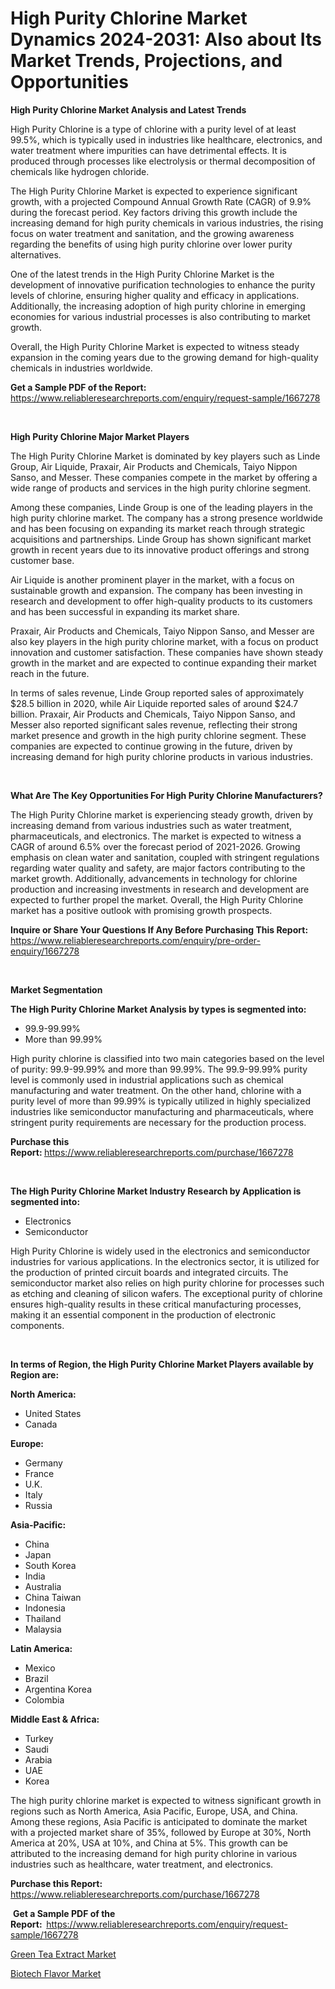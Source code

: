<p><h1>High Purity Chlorine Market Dynamics 2024-2031: Also about Its Market Trends, Projections, and Opportunities</h1></p><p><strong>High Purity Chlorine Market Analysis and Latest Trends</strong></p>
<p><p>High Purity Chlorine is a type of chlorine with a purity level of at least 99.5%, which is typically used in industries like healthcare, electronics, and water treatment where impurities can have detrimental effects. It is produced through processes like electrolysis or thermal decomposition of chemicals like hydrogen chloride.</p><p>The High Purity Chlorine Market is expected to experience significant growth, with a projected Compound Annual Growth Rate (CAGR) of 9.9% during the forecast period. Key factors driving this growth include the increasing demand for high purity chemicals in various industries, the rising focus on water treatment and sanitation, and the growing awareness regarding the benefits of using high purity chlorine over lower purity alternatives.</p><p>One of the latest trends in the High Purity Chlorine Market is the development of innovative purification technologies to enhance the purity levels of chlorine, ensuring higher quality and efficacy in applications. Additionally, the increasing adoption of high purity chlorine in emerging economies for various industrial processes is also contributing to market growth.</p><p>Overall, the High Purity Chlorine Market is expected to witness steady expansion in the coming years due to the growing demand for high-quality chemicals in industries worldwide.</p></p>
<p><strong>Get a Sample PDF of the Report:&nbsp;</strong> <a href="https://www.reliableresearchreports.com/enquiry/request-sample/1667278">https://www.reliableresearchreports.com/enquiry/request-sample/1667278</a></p>
<p>&nbsp;</p>
<p><strong>High Purity Chlorine Major Market Players</strong></p>
<p><p>The High Purity Chlorine Market is dominated by key players such as Linde Group, Air Liquide, Praxair, Air Products and Chemicals, Taiyo Nippon Sanso, and Messer. These companies compete in the market by offering a wide range of products and services in the high purity chlorine segment.</p><p>Among these companies, Linde Group is one of the leading players in the high purity chlorine market. The company has a strong presence worldwide and has been focusing on expanding its market reach through strategic acquisitions and partnerships. Linde Group has shown significant market growth in recent years due to its innovative product offerings and strong customer base.</p><p>Air Liquide is another prominent player in the market, with a focus on sustainable growth and expansion. The company has been investing in research and development to offer high-quality products to its customers and has been successful in expanding its market share.</p><p>Praxair, Air Products and Chemicals, Taiyo Nippon Sanso, and Messer are also key players in the high purity chlorine market, with a focus on product innovation and customer satisfaction. These companies have shown steady growth in the market and are expected to continue expanding their market reach in the future.</p><p>In terms of sales revenue, Linde Group reported sales of approximately $28.5 billion in 2020, while Air Liquide reported sales of around $24.7 billion. Praxair, Air Products and Chemicals, Taiyo Nippon Sanso, and Messer also reported significant sales revenue, reflecting their strong market presence and growth in the high purity chlorine segment. These companies are expected to continue growing in the future, driven by increasing demand for high purity chlorine products in various industries.</p></p>
<p>&nbsp;</p>
<p><strong>What Are The Key Opportunities For High Purity Chlorine Manufacturers?</strong></p>
<p><p>The High Purity Chlorine market is experiencing steady growth, driven by increasing demand from various industries such as water treatment, pharmaceuticals, and electronics. The market is expected to witness a CAGR of around 6.5% over the forecast period of 2021-2026. Growing emphasis on clean water and sanitation, coupled with stringent regulations regarding water quality and safety, are major factors contributing to the market growth. Additionally, advancements in technology for chlorine production and increasing investments in research and development are expected to further propel the market. Overall, the High Purity Chlorine market has a positive outlook with promising growth prospects.</p></p>
<p><strong>Inquire or Share Your Questions If Any Before Purchasing This Report:</strong> <a href="https://www.reliableresearchreports.com/enquiry/pre-order-enquiry/1667278">https://www.reliableresearchreports.com/enquiry/pre-order-enquiry/1667278</a></p>
<p>&nbsp;</p>
<p><strong>Market Segmentation</strong></p>
<p><strong>The High Purity Chlorine Market Analysis by types is segmented into:</strong></p>
<p><ul><li>99.9-99.99%</li><li>More than 99.99%</li></ul></p>
<p><p>High purity chlorine is classified into two main categories based on the level of purity: 99.9-99.99% and more than 99.99%. The 99.9-99.99% purity level is commonly used in industrial applications such as chemical manufacturing and water treatment. On the other hand, chlorine with a purity level of more than 99.99% is typically utilized in highly specialized industries like semiconductor manufacturing and pharmaceuticals, where stringent purity requirements are necessary for the production process.</p></p>
<p><strong>Purchase this Report:&nbsp;</strong><a href="https://www.reliableresearchreports.com/purchase/1667278">https://www.reliableresearchreports.com/purchase/1667278</a></p>
<p>&nbsp;</p>
<p><strong>The High Purity Chlorine Market Industry Research by Application is segmented into:</strong></p>
<p><ul><li>Electronics</li><li>Semiconductor</li></ul></p>
<p><p>High Purity Chlorine is widely used in the electronics and semiconductor industries for various applications. In the electronics sector, it is utilized for the production of printed circuit boards and integrated circuits. The semiconductor market also relies on high purity chlorine for processes such as etching and cleaning of silicon wafers. The exceptional purity of chlorine ensures high-quality results in these critical manufacturing processes, making it an essential component in the production of electronic components.</p></p>
<p>&nbsp;</p>
<p><strong>In terms of Region, the High Purity Chlorine Market Players available by Region are:</strong></p>
<p>
    <p> <strong> North America: </strong>
        <ul>
            <li>United States</li>
            <li>Canada</li>
        </ul>
        </p> 
    <p> <strong> Europe: </strong>
        <ul>
            <li>Germany</li>
            <li>France</li>
            <li>U.K.</li>
            <li>Italy</li>
            <li>Russia</li>
        </ul>
        </p> 
    <p> <strong> Asia-Pacific: </strong>
        <ul>
            <li>China</li>
            <li>Japan</li>
            <li>South Korea</li>
            <li>India</li>
            <li>Australia</li>
            <li>China Taiwan</li>
            <li>Indonesia</li>
            <li>Thailand</li>
            <li>Malaysia</li>
        </ul>
        </p> 
    <p> <strong> Latin America: </strong>
        <ul>
            <li>Mexico</li>
            <li>Brazil</li>
            <li>Argentina Korea</li>
            <li>Colombia</li>
        </ul>
        </p> 
    <p> <strong> Middle East & Africa: </strong>
        <ul>
            <li>Turkey</li>
            <li>Saudi</li>
            <li>Arabia</li>
            <li>UAE</li>
            <li>Korea</li>
        </ul>
    </p>
    </p>
<p><p>The high purity chlorine market is expected to witness significant growth in regions such as North America, Asia Pacific, Europe, USA, and China. Among these regions, Asia Pacific is anticipated to dominate the market with a projected market share of 35%, followed by Europe at 30%, North America at 20%, USA at 10%, and China at 5%. This growth can be attributed to the increasing demand for high purity chlorine in various industries such as healthcare, water treatment, and electronics.</p></p>
<p><strong>Purchase this Report: </strong><a href="https://www.reliableresearchreports.com/purchase/1667278">https://www.reliableresearchreports.com/purchase/1667278</a></p>
<p>&nbsp;<strong>Get a Sample PDF of the Report:&nbsp;&nbsp;</strong><a href="https://www.reliableresearchreports.com/enquiry/request-sample/1667278">https://www.reliableresearchreports.com/enquiry/request-sample/1667278</a></p>
<p><strong></strong></p>
<p><p><a href="https://view.publitas.com/reportprime-1/green-tea-extract-market-centers-on-aspects-such-as-market-growth-market-share-market-opportunity-and-projected-forecasts-spanning-from-2024-to-2031/">Green Tea Extract Market</a></p><p><a href="https://view.publitas.com/reportprime-1/biotech-flavor-market-offer-valuable-insights-into-market-size-market-share-market-trends-and-projections-spanning-from-2024-to-2031/">Biotech Flavor Market</a></p></p>
